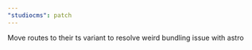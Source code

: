 ```yaml
---
"studiocms": patch
---
```


Move routes to their ts variant to resolve weird bundling issue with astro
